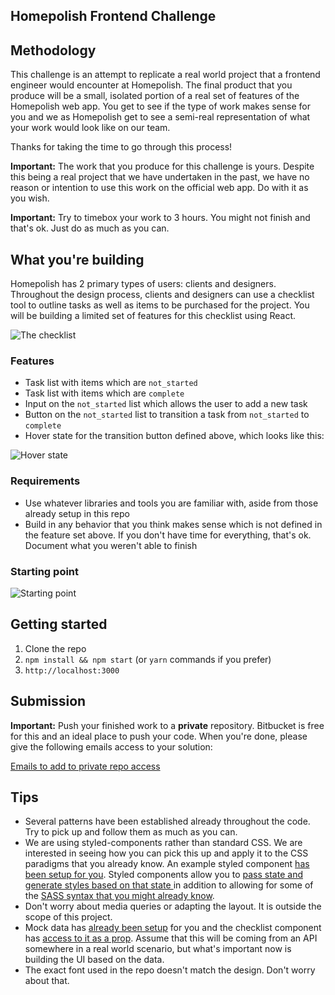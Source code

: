 Homepolish Frontend Challenge
----

## Methodology

This challenge is an attempt to replicate a real world project that a frontend engineer would encounter at Homepolish. The final product that you produce will be a small, isolated portion of a real set of features of the Homepolish web app. You get to see if the type of work makes sense for you and we as Homepolish get to see a semi-real representation of what your work would look like on our team.

Thanks for taking the time to go through this process!

**Important:** The work that you produce for this challenge is yours. Despite this being a real project that we have undertaken in the past, we have no reason or intention to use this work on the official web app. Do with it as you wish.

**Important:** Try to timebox your work to 3 hours. You might not finish and that's ok. Just do as much as you can.

## What you're building

Homepolish has 2 primary types of users: clients and designers. Throughout the design process, clients and designers can use a checklist tool to outline tasks as well as items to be purchased for the project. You will be building a limited set of features for this checklist using React.

![The checklist](https://user-images.githubusercontent.com/3035355/32294796-e8ca5c40-bf0c-11e7-82aa-4e6504f3275d.png)

### Features

* Task list with items which are `not_started`
* Task list with items which are `complete`
* Input on the `not_started` list which allows the user to add a new task
* Button on the `not_started` list to transition a task from `not_started` to `complete`
* Hover state for the transition button defined above, which looks like this:

![Hover state](https://user-images.githubusercontent.com/3035355/32294797-e8da9024-bf0c-11e7-81dd-5014bff84aa8.png)

### Requirements

* Use whatever libraries and tools you are familiar with, aside from those already setup in this repo
* Build in any behavior that you think makes sense which is not defined in the feature set above. If you don't have time for everything, that's ok. Document what you weren't able to finish

### Starting point

![Starting point](https://user-images.githubusercontent.com/3035355/32295218-36c83312-bf0e-11e7-802b-e1f910a60ff3.png)

## Getting started

1. Clone the repo
2. `npm install && npm start` (or `yarn` commands if you prefer)
3. `http://localhost:3000`

## Submission

**Important:** Push your finished work to a **private** repository. Bitbucket is free for this and an ideal place to push your code. When you're done, please give the following emails access to your solution:

[Emails to add to private repo access](https://github.com/Homepolish/frontend-challenge/wiki/Emails-to-add-to-private-repo-access)

## Tips

* Several patterns have been established already throughout the code. Try to pick up and follow them as much as you can.
* We are using styled-components rather than standard CSS. We are interested in seeing how you can pick this up and apply it to the CSS paradigms that you already know. An example styled component [has been setup for you](https://github.com/Homepolish/frontend-challenge/blob/35b8767bfdbeefc8c797d76479131c4a624fe4c2/src/components/checklist.js#L4-L9). Styled components allow you to [pass state and generate styles based on that state ](https://www.styled-components.com/docs/basics#passed-props) in addition to allowing for some of the [SASS syntax that you might already know](https://www.styled-components.com/docs/faqs#can-i-nest-rules).
* Don't worry about media queries or adapting the layout. It is outside the scope of this project.
* Mock data has [already been setup](https://github.com/Homepolish/frontend-challenge/blob/master/src/__mocks__/tasks.js) for you and the checklist component has [access to it as a prop](https://github.com/Homepolish/frontend-challenge/blob/35b8767bfdbeefc8c797d76479131c4a624fe4c2/src/components/checklist.js#L11). Assume that this will be coming from an API somewhere in a real world scenario, but what's important now is building the UI based on the data.
* The exact font used in the repo doesn't match the design. Don't worry about that.
